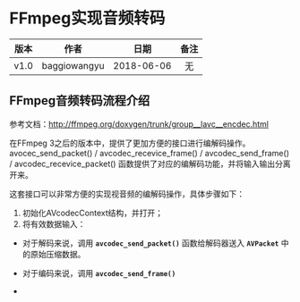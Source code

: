 # FFmpeg实现音频转码

| 版本 |     作者     | 日期 | 备注 |
|:----:|:------------:|:---:|:---:|
| v1.0 | baggiowangyu | 2018-06-06 | 无 |

## FFmpeg音频转码流程介绍

参考文档：http://ffmpeg.org/doxygen/trunk/group__lavc__encdec.html

在FFmpeg 3之后的版本中，提供了更加方便的接口进行编解码操作。
avocec_send_packet() / avcodec_recevice_frame() / avcodec_send_frame() / avcodec_recevice_packet() 函数提供了对应的编解码功能，并将输入输出分离开来。

这套接口可以非常方便的实现视音频的编解码操作，具体步骤如下：
1. 初始化AVcodecContext结构，并打开；
2. 将有效数据输入：
  - 对于解码来说，调用 **```avcodec_send_packet()```** 函数给解码器送入 **```AVPacket```** 中的原始压缩数据。
  - 对于编码来说，调用 **```avcodec_send_frame()```** 


-
